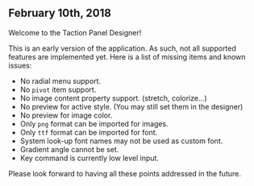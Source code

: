 ## February 10th, 2018

Welcome to the Taction Panel Designer!

This is an early version of the application. As such, not all supported features are implemented yet. Here is a list of missing items and known issues:

* No radial menu support.
* No `pivot` item support.
* No image content property support. (stretch, colorize...)
* No preview for active style. (You may still set them in the designer)
* No preview for image color.
* Only `png` format can be imported for images.
* Only `ttf` format can be imported for font.
* System look-up font names may not be used as custom font.
* Gradient angle cannot be set.
* Key command is currently low level input.

Please look forward to having all these points addressed in the future.
